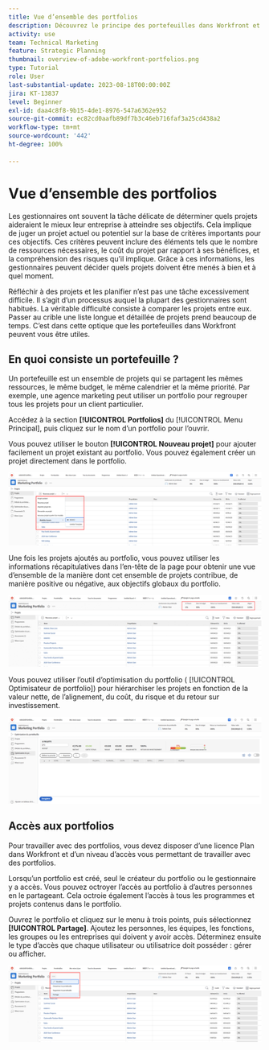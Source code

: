 ```yaml
---
title: Vue d’ensemble des portfolios
description: Découvrez le principe des portefeuilles dans Workfront et comment ils peuvent vous aider à définir les priorités de vos projets et à les comparer les uns aux autres.
activity: use
team: Technical Marketing
feature: Strategic Planning
thumbnail: overview-of-adobe-workfront-portfolios.png
type: Tutorial
role: User
last-substantial-update: 2023-08-18T00:00:00Z
jira: KT-13837
level: Beginner
exl-id: daa4c8f8-9b15-4de1-8976-547a6362e952
source-git-commit: ec82cd0aafb89df7b3c46eb716faf3a25cd438a2
workflow-type: tm+mt
source-wordcount: '442'
ht-degree: 100%

---
```


# Vue d’ensemble des portfolios

Les gestionnaires ont souvent la tâche délicate de déterminer quels projets aideraient le mieux leur entreprise à atteindre ses objectifs. Cela implique de juger un projet actuel ou potentiel sur la base de critères importants pour ces objectifs. Ces critères peuvent inclure des éléments tels que le nombre de ressources nécessaires, le coût du projet par rapport à ses bénéfices, et la compréhension des risques qu’il implique. Grâce à ces informations, les gestionnaires peuvent décider quels projets doivent être menés à bien et à quel moment.

Réfléchir à des projets et les planifier n’est pas une tâche excessivement difficile. Il s’agit d’un processus auquel la plupart des gestionnaires sont habitués. La véritable difficulté consiste à comparer les projets entre eux. Passer au crible une liste longue et détaillée de projets prend beaucoup de temps. C’est dans cette optique que les portefeuilles dans Workfront peuvent vous être utiles.

## En quoi consiste un portefeuille ?

Un portefeuille est un ensemble de projets qui se partagent les mêmes ressources, le même budget, le même calendrier et la même priorité. Par exemple, une agence marketing peut utiliser un portfolio pour regrouper tous les projets pour un client particulier.

Accédez à la section **[!UICONTROL Portfolios]** du [!UICONTROL Menu Principal], puis cliquez sur le nom d’un portfolio pour l’ouvrir.

Vous pouvez utiliser le bouton **[!UICONTROL Nouveau projet]** pour ajouter facilement un projet existant au portfolio. Vous pouvez également créer un projet directement dans le portfolio.

![Image du bouton [!UICONTROL Nouveau projet] dans le menu déroulant ](assets/01-portfolio-management3.png)

Une fois les projets ajoutés au portfolio, vous pouvez utiliser les informations récapitulatives dans l’en-tête de la page pour obtenir une vue d’ensemble de la manière dont cet ensemble de projets contribue, de manière positive ou négative, aux objectifs globaux du portfolio.

![Image des informations récapitulatives du portfolio dans l’en-tête de la page](assets/02-portfolio-management1.png)

Vous pouvez utiliser l’outil d’optimisation du portfolio ( [!UICONTROL Optimisateur de portfolio]) pour hiérarchiser les projets en fonction de la valeur nette, de l’alignement, du coût, du risque et du retour sur investissement.

![Image d’une hiérarchisation des projets dans un portfolio](assets/03-portfolio-management2.png)

## Accès aux portfolios

Pour travailler avec des portfolios, vous devez disposer d’une licence Plan dans Workfront et d’un niveau d’accès vous permettant de travailler avec des portfolios.

Lorsqu’un portfolio est créé, seul le créateur du portfolio ou le gestionnaire y a accès. Vous pouvez octroyer l’accès au portfolio à d’autres personnes en le partageant. Cela octroie également l’accès à tous les programmes et projets contenus dans le portfolio.

Ouvrez le portfolio et cliquez sur le menu à trois points, puis sélectionnez **[!UICONTROL Partage]**. Ajoutez les personnes, les équipes, les fonctions, les groupes ou les entreprises qui doivent y avoir accès. Déterminez ensuite le type d’accès que chaque utilisateur ou utilisatrice doit posséder : gérer ou afficher.

![Image de l’option [!UICONTROL Partage] dans un portfolio [!DNL Workfront]](assets/04-portfolio-management11.png)

<!--
Pro-tips graphic
If a user can't access a specific portfolio, make sure it's shared with them. The Workfront access level determines that a user can access portfolios in general, but sharing makes sure they can see specific portfolios. 
-->

<!--
Learn more graphic and links to documentation articles
* Portfolio overview   
* Create a portfolio 
* Create and manage portfolios 
* Navigate within a portfolio 
* Share a portfolio   
-->
